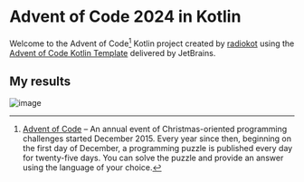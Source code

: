 # Advent of Code 2024 in Kotlin

Welcome to the Advent of Code[^aoc] Kotlin project created by [radiokot][github] using the [Advent of Code Kotlin Template][template] delivered by JetBrains.

## My results
![image](https://github.com/user-attachments/assets/004e8abf-eb24-4245-9906-ca9a26a51af1)

[^aoc]:
    [Advent of Code][aoc] – An annual event of Christmas-oriented programming challenges started December 2015.
    Every year since then, beginning on the first day of December, a programming puzzle is published every day for twenty-five days.
    You can solve the puzzle and provide an answer using the language of your choice.

[aoc]: https://adventofcode.com
[docs]: https://kotlinlang.org/docs/home.html
[github]: https://github.com/radiokot
[issues]: https://github.com/kotlin-hands-on/advent-of-code-kotlin-template/issues
[kotlin]: https://kotlinlang.org
[slack]: https://surveys.jetbrains.com/s3/kotlin-slack-sign-up
[template]: https://github.com/kotlin-hands-on/advent-of-code-kotlin-template
